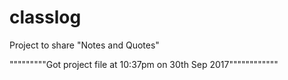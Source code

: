 # classlog
Project to share "Notes and Quotes"

"""""""""Got project file at 10:37pm on 30th Sep 2017""""""""""""

